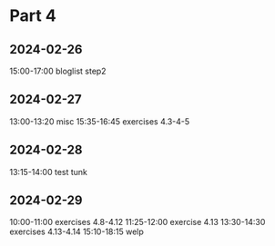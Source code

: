 # Part 4

## 2024-02-26

15:00-17:00     bloglist step2

## 2024-02-27

13:00-13:20     misc
15:35-16:45     exercises 4.3-4-5

## 2024-02-28

13:15-14:00     test tunk

## 2024-02-29

10:00-11:00     exercises 4.8-4.12
11:25-12:00     exercise 4.13
13:30-14:30     exercises 4.13-4.14
15:10-18:15     welp
